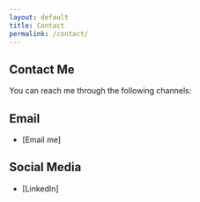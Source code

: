 ```yaml
---
layout: default
title: Contact
permalink: /contact/
---
```

## Contact Me

You can reach me through the following channels:

## Email

- [Email me]

## Social Media

- [LinkedIn]
